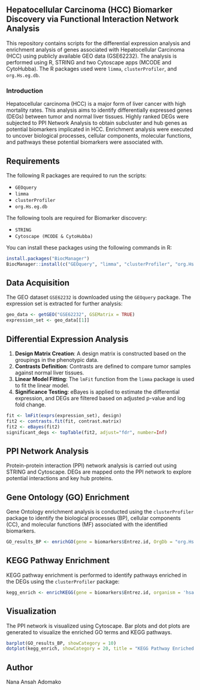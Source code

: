 
## Hepatocellular Carcinoma (HCC) Biomarker Discovery via Functional Interaction Network Analysis

This repository contains scripts for the differential expression analysis and enrichment analysis of genes associated with Hepatocellular Carcinoma (HCC) using publicly available GEO data (GSE62232). The analysis is performed using R, STRING and two Cytoscape apps (MCODE and CytoHubba). The R packages used were `limma`, `clusterProfiler`, and `org.Hs.eg.db`.



### Introduction

Hepatocellular carcinoma (HCC) is a major form of liver cancer with high mortality rates. This analysis aims to identify differentially expressed genes (DEGs) between tumor and normal liver tissues. Highly ranked DEGs were subjected to PPI Network Analysis to obtain subcluster and hub genes as potential biomarkers implicated in HCC.  Enrichment analysis were executed to uncover biological processes, cellular components, molecular functions, and pathways these potential biomarkers were associated with.

## Requirements

The following R packages are required to run the scripts:

- `GEOquery`
- `limma`
- `clusterProfiler`
- `org.Hs.eg.db`

The following tools are required for Biomarker discovery:
- `STRING`
- `Cytoscape (MCODE & CytoHubba)` 

You can install these packages using the following commands in R:

```r
install.packages("BiocManager")
BiocManager::install(c("GEOquery", "limma", "clusterProfiler", "org.Hs.eg.db"))
```

## Data Acquisition

The GEO dataset `GSE62232` is downloaded using the `GEOquery` package. The expression set is extracted for further analysis:

```r
geo_data <- getGEO("GSE62232", GSEMatrix = TRUE)
expression_set <- geo_data[[1]]
```

## Differential Expression Analysis

1. **Design Matrix Creation**: A design matrix is constructed based on the groupings in the phenotypic data.
2. **Contrasts Definition**: Contrasts are defined to compare tumor samples against normal liver tissues.
3. **Linear Model Fitting**: The `lmFit` function from the `limma` package is used to fit the linear model.
4. **Significance Testing**: eBayes is applied to estimate the differential expression, and DEGs are filtered based on adjusted p-value and log fold change.

```r
fit <- lmFit(exprs(expression_set), design)
fit2 <- contrasts.fit(fit, contrast.matrix)
fit2 <- eBayes(fit2)
significant_degs <- topTable(fit2, adjust="fdr", number=Inf)
```


## PPI Network Analysis

Protein-protein interaction (PPI) network analysis is carried out using STRING and Cytoscape. DEGs are mapped onto the PPI network to explore potential interactions and key hub proteins.


## Gene Ontology (GO) Enrichment

Gene Ontology enrichment analysis is conducted using the `clusterProfiler` package to identify the biological processes (BP), cellular components (CC), and molecular functions (MF) associated with the identified biomarkers.

```r
GO_results_BP <- enrichGO(gene = biomarkers$Entrez.id, OrgDb = "org.Hs.eg.db", keyType = "ENTREZID", ont = "BP", pAdjustMethod = "BH", readable = TRUE)
```

## KEGG Pathway Enrichment

KEGG pathway enrichment is performed to identify pathways enriched in the DEGs using the `clusterProfiler` package:

```r
kegg_enrich <- enrichKEGG(gene = biomarkers$Entrez.id, organism = 'hsa')
```



## Visualization

The PPI network is visualized using Cytoscape. Bar plots and dot plots are generated to visualize the enriched GO terms and KEGG pathways. 
```r
barplot(GO_results_BP, showCategory = 10)
dotplot(kegg_enrich, showCategory = 20, title = "KEGG Pathway Enriched Terms")
```

## Author

Nana Ansah Adomako
